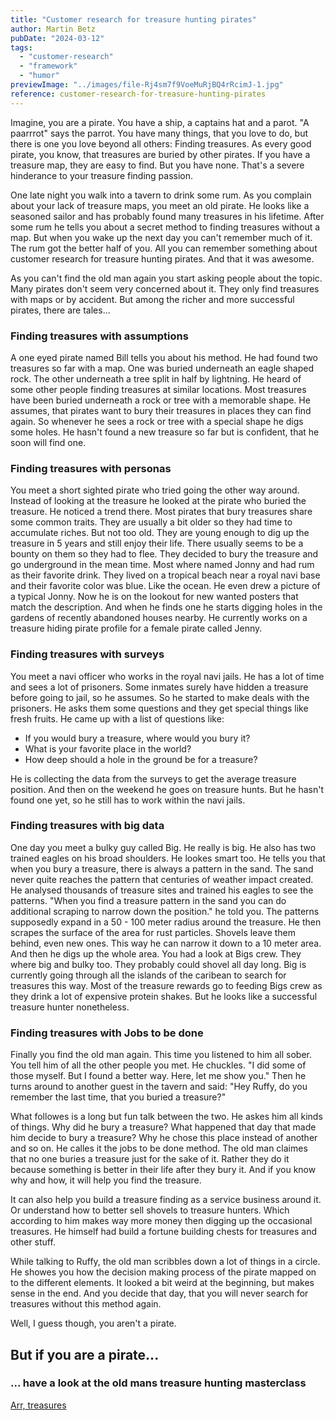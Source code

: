```yaml
---
title: "Customer research for treasure hunting pirates"
author: Martin Betz
pubDate: "2024-03-12"
tags:
  - "customer-research"
  - "framework"
  - "humor"
previewImage: "../images/file-Rj4sm7f9VoeMuRjBQ4rRcimJ-1.jpg"
reference: customer-research-for-treasure-hunting-pirates
---
```


Imagine, you are a pirate. You have a ship, a captains hat and a parot. "A paarrrot" says the parrot. You have many things, that you love to do, but there is one you love beyond all others: Finding treasures. As every good pirate, you know, that treasures are buried by other pirates. If you have a treasure map, they are easy to find. But you have none. That's a severe hinderance to your treasure finding passion.

One late night you walk into a tavern to drink some rum. As you complain about your lack of treasure maps, you meet an old pirate. He looks like a seasoned sailor and has probably found many treasures in his lifetime. After some rum he tells you about a secret method to finding treasures without a map. But when you wake up the next day you can't remember much of it. The rum got the better half of you. All you can remember something about customer research for treasure hunting pirates. And that it was awesome.

As you can't find the old man again you start asking people about the topic. Many pirates don't seem very concerned about it. They only find treasures with maps or by accident. But among the richer and more successful pirates, there are tales...

### Finding treasures with assumptions

A one eyed pirate named Bill tells you about his method. He had found two treasures so far with a map. One was buried underneath an eagle shaped rock. The other underneath a tree split in half by lightning. He heard of some other people finding treasures at similar locations. Most treasures have been buried underneath a rock or tree with a memorable shape. He assumes, that pirates want to bury their treasures in places they can find again. So whenever he sees a rock or tree with a special shape he digs some holes. He hasn't found a new treasure so far but is confident, that he soon will find one.

### Finding treasures with personas

You meet a short sighted pirate who tried going the other way around. Instead of looking at the treasure he looked at the pirate who buried the treasure. He noticed a trend there. Most pirates that bury treasures share some common traits. They are usually a bit older so they had time to accumulate riches. But not too old. They are young enough to dig up the treasure in 5 years and still enjoy their life. There usually seems to be a bounty on them so they had to flee. They decided to bury the treasure and go underground in the mean time. Most where named Jonny and had rum as their favorite drink. They lived on a tropical beach near a royal navi base and their favorite color was blue. Like the ocean. He even drew a picture of a typical Jonny. Now he is on the lookout for new wanted posters that match the description. And when he finds one he starts digging holes in the gardens of recently abandoned houses nearby. He currently works on a treasure hiding pirate profile for a female pirate called Jenny.

### Finding treasures with surveys

You meet a navi officer who works in the royal navi jails. He has a lot of time and sees a lot of prisoners. Some inmates surely have hidden a treasure before going to jail, so he assumes. So he started to make deals with the prisoners. He asks them some questions and they get special things like fresh fruits. He came up with a list of questions like:

- If you would bury a treasure, where would you bury it?
- What is your favorite place in the world?
- How deep should a hole in the ground be for a treasure?

He is collecting the data from the surveys to get the average treasure position. And then on the weekend he goes on treasure hunts. But he hasn't found one yet, so he still has to work within the navi jails.

### Finding treasures with big data

One day you meet a bulky guy called Big. He really is big. He also has two trained eagles on his broad shoulders. He lookes smart too. He tells you that when you bury a treasure, there is always a pattern in the sand. The sand never quite reaches the pattern that centuries of weather impact created. He analysed thousands of treasure sites and trained his eagles to see the patterns. "When you find a treasure pattern in the sand you can do additional scraping to narrow down the position." he told you. The patterns supposedly expand in a 50 - 100 meter radius around the treasure. He then scrapes the surface of the area for rust particles. Shovels leave them behind, even new ones. This way he can narrow it down to a 10 meter area. And then he digs up the whole area. You had a look at Bigs crew. They where big and bulky too. They probably could shovel all day long. Big is currently going through all the islands of the caribean to search for treasures this way. Most of the treasure rewards go to feeding Bigs crew as they drink a lot of expensive protein shakes. But he looks like a successful treasure hunter nonetheless.

### Finding treasures with Jobs to be done

Finally you find the old man again. This time you listened to him all sober. You tell him of all the other people you met. He chuckles. "I did some of those myself. But I found a better way. Here, let me show you." Then he turns around to another guest in the tavern and said: "Hey Ruffy, do you remember the last time, that you buried a treasure?"

What followes is a long but fun talk between the two. He askes him all kinds of things. Why did he bury a treasure? What happened that day that made him decide to bury a treasure? Why he chose this place instead of another and so on. He calles it the jobs to be done method. The old man claimes that no one buries a treasure just for the sake of it. Rather they do it because something is better in their life after they bury it. And if you know why and how, it will help you find the treasure.

It can also help you build a treasure finding as a service business around it. Or understand how to better sell shovels to treasure hunters. Which according to him makes way more money then digging up the occasional treasures. He himself had build a fortune building chests for treasures and other stuff.

While talking to Ruffy, the old man scribbles down a lot of things in a circle. He showes you how the decision making process of the pirate mapped on to the different elements. It looked a bit weird at the beginning, but makes sense in the end. And you decide that day, that you will never search for treasures without this method again.

Well, I guess though, you aren't a pirate.

## But if you are a pirate...

### ... have a look at the old mans treasure hunting masterclass

[Arr, treasures](/services/mastering-jobs-to-be-done-online-workshop/)
